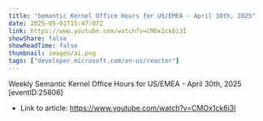 ```yaml
---
title: "Semantic Kernel Office Hours for US/EMEA - April 30th, 2025"
date: 2025-05-01T15:47:07Z
link: https://www.youtube.com/watch?v=CMOx1ck6i3I
showShare: false
showReadTime: false
thumbnail: images/ai.png
tags: ["developer.microsoft.com/en-us/reactor"]
---
```

Weekly Semantic Kernel Office Hours for US/EMEA - April 30th, 2025 [eventID:25806]

- Link to article: https://www.youtube.com/watch?v=CMOx1ck6i3I